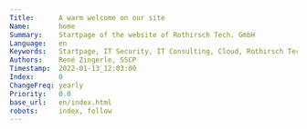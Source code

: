 ```yaml
---
Title:      A warm welcome on our site
Name:       home
Summary:    Startpage of the website of Rothirsch Tech. GmbH
Language:   en
Keywords:   Startpage, IT Security, IT Consulting, Cloud, Rothirsch Tech. GmbH, Tirol
Authors:    René Zingerle, SSCP
Timestamp:  2022-01-13_12:03:00
Index:      0
ChangeFreq: yearly
Priority:   0.0
base_url:   en/index.html
robots:     index, follow
---
```


<!-- Background -->
<div class=rothirsch_bg_layer>
  <div class="rothirsch_bg light-color"></div>
</div>
